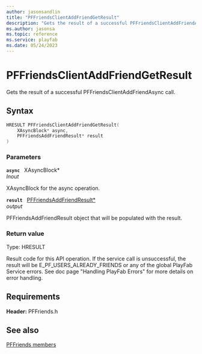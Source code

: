 ```yaml
---
author: jasonsandlin
title: "PFFriendsClientAddFriendGetResult"
description: "Gets the result of a successful PFFriendsClientAddFriendAsync call."
ms.author: jasonsa
ms.topic: reference
ms.service: playfab
ms.date: 05/24/2023
---
```


# PFFriendsClientAddFriendGetResult  

Gets the result of a successful PFFriendsClientAddFriendAsync call.  

## Syntax  
  
```cpp
HRESULT PFFriendsClientAddFriendGetResult(  
    XAsyncBlock* async,  
    PFFriendsAddFriendResult* result  
)  
```  
  
### Parameters  
  
**`async`** &nbsp; XAsyncBlock*  
*_Inout_*  
  
XAsyncBlock for the async operation.  
  
**`result`** &nbsp; [PFFriendsAddFriendResult*](../../pffriendstypes/structs/pffriendsaddfriendresult.md)  
*output*  
  
PFFriendsAddFriendResult object that will be populated with the result.  
  
  
### Return value
Type: HRESULT
  
Result code for this API operation. If the service call is unsuccessful, the result will be E_PF_USERS_ALREADY_FRIENDS or any of the global PlayFab Service errors. See doc page "Handling PlayFab Errors" for more details on error handling.
  
  
## Requirements  
  
**Header:** PFFriends.h
  
## See also  
[PFFriends members](../pffriends_members.md)  

  
  
